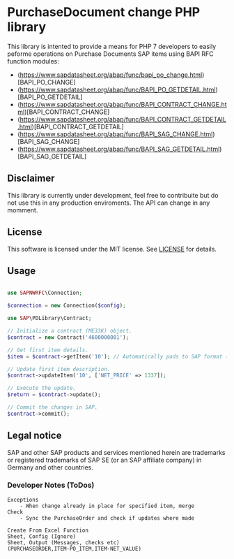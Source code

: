 # PurchaseDocument change PHP library

This library is intented to provide a means for PHP 7 developers to easily peforme operations on Purchase Documents SAP items using BAPI RFC function modules:
- (https://www.sapdatasheet.org/abap/func/bapi_po_change.html)[BAPI_PO_CHANGE]
- (https://www.sapdatasheet.org/abap/func/BAPI_PO_GETDETAIL.html)[BAPI_PO_GETDETAIL]
- (https://www.sapdatasheet.org/abap/func/BAPI_CONTRACT_CHANGE.html)[BAPI_CONTRACT_CHANGE]
- (https://www.sapdatasheet.org/abap/func/BAPI_CONTRACT_GETDETAIL.html)[BAPI_CONTRACT_GETDETAIL]
- (https://www.sapdatasheet.org/abap/func/BAPI_SAG_CHANGE.html)[BAPI_SAG_CHANGE]
- (https://www.sapdatasheet.org/abap/func/BAPI_SAG_GETDETAIL.html)[BAPI_SAG_GETDETAIL]

## Disclaimer

This library is currently under development, feel free to contribuite but do not use this in any production enviroments. The API can change in any momment.

## License

This software is licensed under the MIT license. See [LICENSE](LICENSE) for details.

## Usage
```php

use SAPNWRFC\Connection;

$connection = new Connection($config);

use SAP\PDLibrary\Contract;

// Initialize a contract (ME33K) object.
$contract = new Contract('4600000001');

// Get first item details.
$item = $contract->getItem('10'); // Automatically pads to SAP format (00010)

// Update first item description.
$contract->updateItem('10', ['NET_PRICE' => 1337]);

// Execute the update.
$return = $contract->update();

// Commit the changes in SAP.
$contract->commit();
```

## Legal notice

SAP and other SAP products and services mentioned herein are trademarks or registered trademarks of SAP SE (or an SAP affiliate company) in Germany and other countries.

### Developer Notes (ToDos)
```
Exceptions
    - When change already in place for specified item, merge
Check
    - Sync the PurchaseOrder and check if updates where made

Create From Excel Function
Sheet, Config (Ignore)
Sheet, Output (Messages, checks etc)
(PURCHASEORDER,ITEM-PO_ITEM,ITEM-NET_VALUE)
```